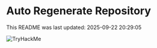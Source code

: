 # Auto Regenerate Repository

This README was last updated: 2025-09-22 20:29:05

 ![TryHackMe](https://tryhackme.com/badge/533634)